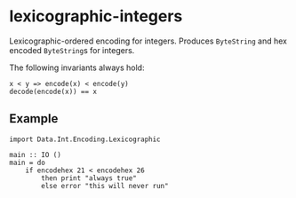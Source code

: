# lexicographic-integers

Lexicographic-ordered encoding for integers. Produces `ByteString` and hex
encoded `ByteString`s for integers.

The following invariants always hold:

```
x < y => encode(x) < encode(y)
decode(encode(x)) == x
```

## Example

```
import Data.Int.Encoding.Lexicographic

main :: IO ()
main = do
    if encodehex 21 < encodehex 26
        then print "always true"
        else error "this will never run"
```
